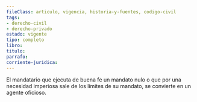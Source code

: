 ```yaml
---
fileClass: articulo, vigencia, historia-y-fuentes, codigo-civil
tags:
- derecho-civil
- derecho-privado
estado: vigente
tipo: completo
libro:
titulo:
parrafo:
corriente-juridica:
---
```

El mandatario que ejecuta de buena fe un mandato nulo o que por una necesidad imperiosa sale de los límites de su mandato, se convierte en un agente oficioso.